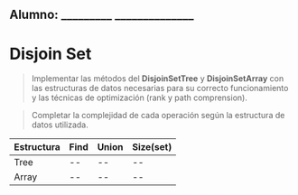 ## Alumno: _________  ______________

# Disjoin Set
> Implementar las métodos del **DisjoinSetTree** y **DisjoinSetArray** con las estructuras de datos necesarias para su correcto funcionamiento y las técnicas de optimización (rank y path comprension). 

> Completar la complejidad de cada operación según la estructura de datos utilizada. 

|Estructura | Find | Union | Size(set)|
|-----------|------|-------|-----|
| Tree | -- | -- | -- |
| Array |-- | -- | -- |

